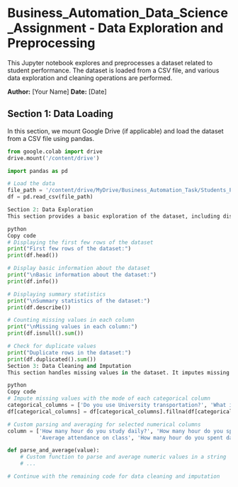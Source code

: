 # Business_Automation_Data_Science_Assignment - Data Exploration and Preprocessing

This Jupyter notebook explores and preprocesses a dataset related to student performance. The dataset is loaded from a CSV file, and various data exploration and cleaning operations are performed.

**Author:** [Your Name]
**Date:** [Date]

## Section 1: Data Loading
In this section, we mount Google Drive (if applicable) and load the dataset from a CSV file using pandas.

```python
from google.colab import drive
drive.mount('/content/drive')

import pandas as pd

# Load the data
file_path = '/content/drive/MyDrive/Business_Automation_Task/Students_Performance_data_set.csv'
df = pd.read_csv(file_path)

Section 2: Data Exploration
This section provides a basic exploration of the dataset, including displaying the first few rows, providing basic information, and generating summary statistics.

python
Copy code
# Displaying the first few rows of the dataset
print("First few rows of the dataset:")
print(df.head())

# Display basic information about the dataset
print("\nBasic information about the dataset:")
print(df.info())

# Displaying summary statistics
print("\nSummary statistics of the dataset:")
print(df.describe())

# Counting missing values in each column
print("\nMissing values in each column:")
print(df.isnull().sum())

# Check for duplicate values
print("Duplicate rows in the dataset:")
print(df.duplicated().sum())
Section 3: Data Cleaning and Imputation
This section handles missing values in the dataset. It imputes missing values in categorical columns with the mode and performs custom parsing and averaging for specific numerical columns. Additionally, it drops rows with missing values in specific columns.

python
Copy code
# Impute missing values with the mode of each categorical column
categorical_columns = ['Do you use University transportation?', 'What is your preferable learning mode?']
df[categorical_columns] = df[categorical_columns].fillna(df[categorical_columns].mode().iloc[0])

# Custom parsing and averaging for selected numerical columns
column = ['How many hour do you study daily?', 'How many hour do you spent daily in social media?', \
          'Average attendance on class', 'How many hour do you spent daily on your skill development?']

def parse_and_average(value):
    # Custom function to parse and average numeric values in a string
    # ...

# Continue with the remaining code for data cleaning and imputation
